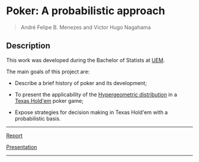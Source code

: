 # Poker: A probabilistic approach #

> André Felipe B. Menezes and Victor Hugo Nagahama

## Description

This work was developed during the Bachelor of Statists at [UEM](http://www.des.uem.br/).

The main goals of this project are:
  * Describe a brief history of poker and its development;
  
  * To present the applicability of the [Hypergeometric distribution](https://en.wikipedia.org/wiki/Hypergeometric_distribution) in a [Texas Hold'em](https://en.wikipedia.org/wiki/Texas_hold_'em) poker game;
  
  * Expose strategies for decision making in Texas Hold'em with a probabilistic basis.

***
[Report](https://github.com/AndrMenezes/poker/raw/master/docs/report.pdf)

[Presentation](https://github.com/AndrMenezes/poker/raw/master/docs/presentation.pdf)

***
